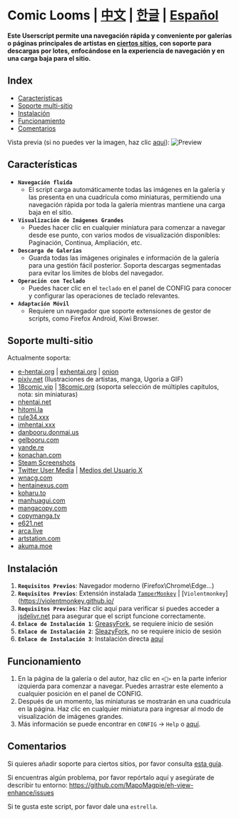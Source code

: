 # Comic Looms | [中文](./.assets/README_CN.md) | [한글](./.assets/README_KO.md) | [Español](./.assets/README_ES.md)

**Este Userscript permite una navegación rápida y conveniente por galerías o páginas principales de artistas en [ciertos sitios](#soporte-multi-sitio), con soporte para descargas por lotes, enfocándose en la experiencia de navegación y en una carga baja para el sitio.**

## Index

- [Características](#características)
- [Soporte multi-sitio](#soporte-multi-sitio)
- [Instalación](#instalación)
- [Funcionamiento](#funcionamiento)
- [Comentarios](#comentarios)

Vista previa (si no puedes ver la imagen, haz clic [aqui](./.assets/preview.md)):
![Preview](./.assets/eh-view-enhance-showcase3.avif 'Preview')

## <a name="características">Características</a>

- **`Navegación fluida`**
  - El script carga automáticamente todas las imágenes en la galería y las presenta en una cuadrícula como miniaturas, permitiendo una navegación rápida por toda la galería mientras mantiene una carga baja en el sitio.
- **`Visualización de Imágenes Grandes`**
  - Puedes hacer clic en cualquier miniatura para comenzar a navegar desde ese punto, con varios modos de visualización disponibles: Paginación, Continua, Ampliación, etc.
- **`Descarga de Galerías`**
  - Guarda todas las imágenes originales e información de la galería para una gestión fácil posterior. Soporta descargas segmentadas para evitar los límites de blobs del navegador.
- **`Operación con Teclado`**
  - Puedes hacer clic en el `teclado` en el panel de CONFIG para conocer y configurar las operaciones de teclado relevantes.
- **`Adaptación Móvil`**
  - Requiere un navegador que soporte extensiones de gestor de scripts, como Firefox Android, Kiwi Browser.

## <a name="soporte-multi-sitio">Soporte multi-sitio</a>

Actualmente soporta:

- [e-hentai.org](https://e-hentai.org) | [exhentai.org](https://exhentai.org) | [onion](http://exhentai55ld2wyap5juskbm67czulomrouspdacjamjeloj7ugjbsad.onion)
- [pixiv.net](https://pixiv.net) (Ilustraciones de artistas, manga, Ugoria a GIF)
- [18comic.vip](https://18comic.vip) | [18comic.org](https://18comic.org) (soporta selección de múltiples capítulos, nota: sin miniaturas)
- [nhentai.net](https://nhentai.net)
- [hitomi.la](https://hitomi.la)
- [rule34.xxx](https://rule34.xxx)
- [imhentai.xxx](https://imhentai.xxx)
- [danbooru.donmai.us](https://danbooru.donmai.us)
- [gelbooru.com](https://gelbooru.com)
- [yande.re](https://yande.re)
- [konachan.com](https://konachan.com)
- [Steam Screenshots](https://steamcommunity.com/id/some/screenshots)
- [Twitter User Media](https://twitter.com/NASA/media) | [Medios del Usuario X](https://x.com/NASA/media)
- [wnacg.com](https://www.wnacg.com)
- [hentainexus.com](https://hentainexus.com)
- [koharu.to](https://koharu.to)
- [manhuagui.com](https://www.manhuagui.com/comic/7580)
- [mangacopy.com](https://www.mangacopy.com)
- [copymanga.tv](https://www.copymanga.tv)
- [e621.net](https://e621.net)
- [arca.live](https://arca.live)
- [artstation.com](https://www.artstation.com)
- [akuma.moe](https://akuma.moe)

## <a name="instalación">Instalación</a>

1. **`Requisitos Previos`**: Navegador moderno (Firefox\Chrome\Edge...)
1. **`Requisitos Previos`**: Extensión instalada [`TamperMonkey`](https://www.tampermonkey.net/) | [`Violentmonkey`](https://violentmonkey.github.io/
1. **`Requisitos Previos`**: Haz clic aquí para verificar si puedes acceder a [jsdelivr.net](https://cdn.jsdelivr.net) para asegurar que el script funcione correctamente.
1. **`Enlace de Instalación 1`**: [GreasyFork](https://greasyfork.org/en/scripts/397848-e-hentai-view-enhance), se requiere inicio de sesión
1. **`Enlace de Instalación 2`**: [SleazyFork](https://sleazyfork.org/en/scripts/397848-e-hentai-view-enhance), no se requiere inicio de sesión
1. **`Enlace de Instalación 3`**: Instalación directa [aquí](https://github.com/MapoMagpie/eh-view-enhance/raw/master/eh-view-enhance.user.js)

## <a name="funcionamiento">Funcionamiento</a>

1. En la página de la galería o del autor, haz clic en `<🎑>` en la parte inferior izquierda para comenzar a navegar. Puedes arrastrar este elemento a cualquier posición en el panel de CONFIG.
1. Después de un momento, las miniaturas se mostrarán en una cuadrícula en la página. Haz clic en cualquier miniatura para ingresar al modo de visualización de imágenes grandes.
1. Más información se puede encontrar en `CONFIG` -> `Help` o [aquí](./.assets/HELP_ES.md).

## <a name="comentarios">Comentarios</a>

Si quieres añadir soporte para ciertos sitios, por favor consulta [esta guía](./.assets/CONTRIBUTING.md).

Si encuentras algún problema, por favor repórtalo aquí y asegúrate de describir tu entorno: https://github.com/MapoMagpie/eh-view-enhance/issues

Si te gusta este script, por favor dale una `estrella`.
